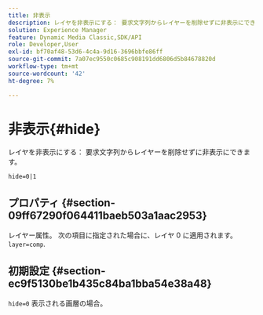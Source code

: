 ```yaml
---
title: 非表示
description: レイヤを非表示にする： 要求文字列からレイヤーを削除せずに非表示にできます。
solution: Experience Manager
feature: Dynamic Media Classic,SDK/API
role: Developer,User
exl-id: bf70af48-53d6-4c4a-9d16-3696bbfe86ff
source-git-commit: 7a07ec9550c0685c908191dd6806d5b84678820d
workflow-type: tm+mt
source-wordcount: '42'
ht-degree: 7%

---
```


# 非表示{#hide}

レイヤを非表示にする： 要求文字列からレイヤーを削除せずに非表示にできます。

`hide=0|1`

## プロパティ {#section-09ff67290f064411baeb503a1aac2953}

レイヤー属性。 次の項目に指定された場合に、レイヤ 0 に適用されます。 `layer=comp`.

## 初期設定 {#section-ec9f5130be1b435c84ba1bba54e38a48}

`hide=0` 表示される画層の場合。
